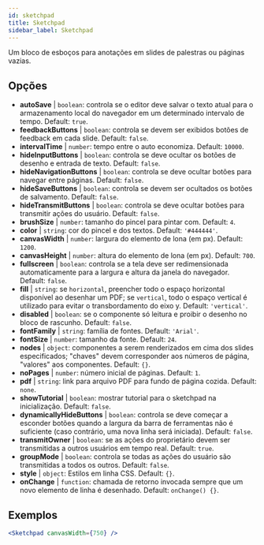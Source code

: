 ```yaml
---
id: sketchpad 
title: Sketchpad
sidebar_label: Sketchpad
---
```


Um bloco de esboços para anotações em slides de palestras ou páginas vazias.

## Opções

* __autoSave__ | `boolean`: controla se o editor deve salvar o texto atual para o armazenamento local do navegador em um determinado intervalo de tempo. Default: `true`.
* __feedbackButtons__ | `boolean`: controla se devem ser exibidos botões de feedback em cada slide. Default: `false`.
* __intervalTime__ | `number`: tempo entre o auto economiza. Default: `10000`.
* __hideInputButtons__ | `boolean`: controla se deve ocultar os botões de desenho e entrada de texto. Default: `false`.
* __hideNavigationButtons__ | `boolean`: controla se deve ocultar botões para navegar entre páginas. Default: `false`.
* __hideSaveButtons__ | `boolean`: controla se devem ser ocultados os botões de salvamento. Default: `false`.
* __hideTransmitButtons__ | `boolean`: controla se deve ocultar botões para transmitir ações do usuário. Default: `false`.
* __brushSize__ | `number`: tamanho do pincel para pintar com. Default: `4`.
* __color__ | `string`: cor do pincel e dos textos. Default: `'#444444'`.
* __canvasWidth__ | `number`: largura do elemento de lona (em px). Default: `1200`.
* __canvasHeight__ | `number`: altura do elemento de lona (em px). Default: `700`.
* __fullscreen__ | `boolean`: controla se a tela deve ser redimensionada automaticamente para a largura e altura da janela do navegador. Default: `false`.
* __fill__ | `string`: se `horizontal`, preencher todo o espaço horizontal disponível ao desenhar um PDF; se `vertical`, todo o espaço vertical é utilizado para evitar o transbordamento do eixo y. Default: `'vertical'`.
* __disabled__ | `boolean`: se o componente só leitura e proibir o desenho no bloco de rascunho. Default: `false`.
* __fontFamily__ | `string`: família de fontes. Default: `'Arial'`.
* __fontSize__ | `number`: tamanho da fonte. Default: `24`.
* __nodes__ | `object`: componentes a serem renderizados em cima dos slides especificados; "chaves" devem corresponder aos números de página, "valores" aos componentes. Default: `{}`.
* __noPages__ | `number`: número inicial de páginas. Default: `1`.
* __pdf__ | `string`: link para arquivo PDF para fundo de página cozida. Default: `none`.
* __showTutorial__ | `boolean`: mostrar tutorial para o sketchpad na inicialização. Default: `false`.
* __dynamicallyHideButtons__ | `boolean`: controla se deve começar a esconder botões quando a largura da barra de ferramentas não é suficiente (caso contrário, uma nova linha será iniciada). Default: `false`.
* __transmitOwner__ | `boolean`: se as ações do proprietário devem ser transmitidas a outros usuários em tempo real. Default: `true`.
* __groupMode__ | `boolean`: controla se todas as ações do usuário são transmitidas a todos os outros. Default: `false`.
* __style__ | `object`: Estilos em linha CSS. Default: `{}`.
* __onChange__ | `function`: chamada de retorno invocada sempre que um novo elemento de linha é desenhado. Default: `onChange() {}`.


## Exemplos

```jsx live
<Sketchpad canvasWidth={750} />
```

